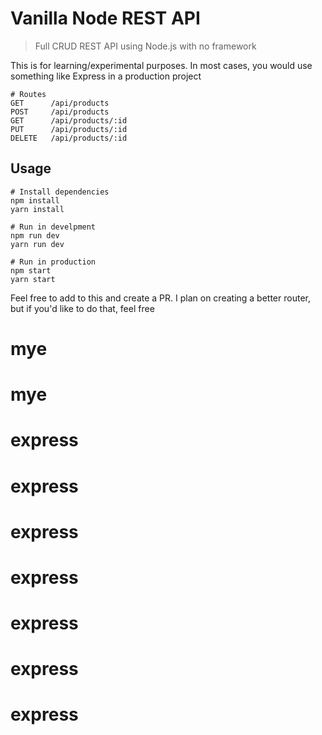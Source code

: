 # Vanilla Node REST API

> Full CRUD REST API using Node.js with no framework

This is for learning/experimental purposes. In most cases, you would use something like Express in a production project

```
# Routes
GET      /api/products
POST     /api/products
GET      /api/products/:id
PUT      /api/products/:id
DELETE   /api/products/:id

```

## Usage

```
# Install dependencies
npm install
yarn install

# Run in develpment
npm run dev
yarn run dev

# Run in production
npm start
yarn start
```

Feel free to add to this and create a PR. I plan on creating a better router, but if you'd like to do that, feel free
# mye
# mye
# express
# express
# express
# express
# express
# express
# express

